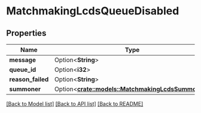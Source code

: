 # MatchmakingLcdsQueueDisabled

## Properties

Name | Type | Description | Notes
------------ | ------------- | ------------- | -------------
**message** | Option<**String**> |  | [optional]
**queue_id** | Option<**i32**> |  | [optional]
**reason_failed** | Option<**String**> |  | [optional]
**summoner** | Option<[**crate::models::MatchmakingLcdsSummoner**](MatchmakingLcdsSummoner.md)> |  | [optional]

[[Back to Model list]](../README.md#documentation-for-models) [[Back to API list]](../README.md#documentation-for-api-endpoints) [[Back to README]](../README.md)


